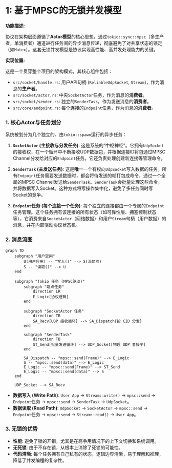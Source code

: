 # 1: 基于MPSC的无锁并发模型

**功能描述:**

协议在架构层面遵循了**Actor模型**的核心思想，通过`tokio::sync::mpsc`（多生产者，单消费者）通道进行任务间的异步消息传递，彻底避免了对共享状态的锁定（如`Mutex`）。这套无锁并发模型是协议实现高性能、高并发处理能力的关键。

**实现位置:**

这是一个贯穿整个项目的架构模式，其核心组件包括：

- `src/socket/handle.rs`: 用户API句柄 (`ReliableUdpSocket`, `Stream`)，作为消息的**生产者**。
- `src/socket/actor.rs`: 中央`SocketActor`任务，作为消息的**消费者**。
- `src/socket/sender.rs`: 独立的`SenderTask`，作为发送消息的**消费者**。
- `src/core/endpoint.rs`: 每个连接的`Endpoint`任务，作为消息的**消费者**。

### 1. 核心Actor与任务划分

系统被划分为几个独立的、由`tokio::spawn`运行的异步任务：

1.  **`SocketActor` (主接收与分发任务)**: 这是系统的“中枢神经”。它拥有`UdpSocket`的接收权，在一个循环中不断接收UDP数据包，并根据连接ID将包通过MPSC Channel分发给对应的`Endpoint`任务。它还负责处理创建新连接等管理命令。

2.  **`SenderTask` (主发送任务)**: 这是**唯一**一个有权向`UdpSocket`写入数据的任务。所有`Endpoint`任务需要发送数据时，都会将待发送的帧打包成命令，通过一个全局的MPSC Channel发送给`SenderTask`。`SenderTask`会批量处理这些命令，并将数据写入Socket。这种方式将写操作集中化，避免了多任务同时写Socket的竞争。

3.  **`Endpoint`任务 (每个连接一个任务)**: 每个独立的连接都由一个专属的`Endpoint`任务管理。这个任务拥有该连接的所有状态（如可靠性层、拥塞控制状态等），它消费来自`SocketActor`（网络数据）和用户`Stream`句柄（用户数据）的消息，并在内部驱动协议状态机。

### 2. 消息流图

```mermaid
graph TD
    subgraph "用户空间"
        U(用户应用) -- "写入()" --> S(流句柄)
        S -- "读取()" --> U
    end

    subgraph "Tokio 任务 (MPSC驱动)"
        subgraph "端点任务"
            direction LR
            E_Logic[协议逻辑]
        end
        
        subgraph "SocketActor 任务"
            direction TB
            SA_Recv[UDP 接收循环] --> SA_Dispatch{按 CID 分发}
        end
        
        subgraph "SenderTask"
            direction TB
            ST_Send[批量发送循环] --> UDP_Socket[物理 UDP 套接字]
        end
        
        SA_Dispatch -- "mpsc::send(Frame)" --> E_Logic
        S -- "mpsc::send(data)" --> E_Logic
        E_Logic -- "mpsc::send(Frame)" --> ST_Send
        E_Logic -- "mpsc::send(data)" --> S
    end
    
    UDP_Socket --> SA_Recv
```

- **数据写入 (Write Path)**: `User App` -> `Stream::write()` -> `mpsc::send` -> `Endpoint`任务 -> `mpsc::send` -> `SenderTask` -> `UdpSocket`。
- **数据读取 (Read Path)**: `UdpSocket` -> `SocketActor` -> `mpsc::send` -> `Endpoint`任务 -> `mpsc::send` -> `Stream::read()` -> `User App`。

### 3. 无锁的优势

- **性能**: 避免了锁的开销，尤其是在高争用情况下的上下文切换和系统调用。
- **无死锁**: 由于不存在锁，从根本上消除了死锁的可能性。
- **代码清晰**: 每个任务拥有自己私有的状态，逻辑边界清晰，易于理解和推理，降低了并发编程的复杂性。 